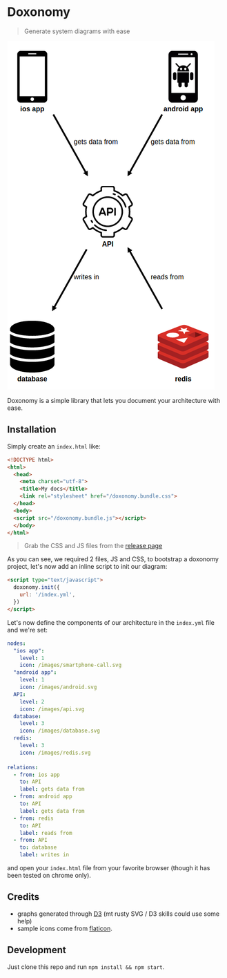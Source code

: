 # Doxonomy

> Generate system diagrams with ease

![sample](https://raw.githubusercontent.com/odino/doxonomy/master/sample.png)

Doxonomy is a simple library that lets you document
your architecture with ease.

## Installation

Simply create an `index.html` like:

``` html
<!DOCTYPE html>
<html>
  <head>
    <meta charset="utf-8">
    <title>My docs</title>
    <link rel="stylesheet" href="/doxonomy.bundle.css">
  </head>
  <body>
  <script src="/doxonomy.bundle.js"></script>
  </body>
</html>
```

> Grab the CSS and JS files from the [release page](https://github.com/odino/doxonomy/releases/tag/1.0.0)

As you can see, we required 2 files, JS and CSS, to bootstrap
a doxonomy project, let's now add an inline script to init our
diagram:

``` html
<script type="text/javascript">
  doxonomy.init({
    url: '/index.yml',
  })
</script>
```

Let's now define the components of our architecture
in the `index.yml` file and we're set:

``` yaml
nodes:
  "ios app":
    level: 1
    icon: /images/smartphone-call.svg
  "android app":
    level: 1
    icon: /images/android.svg
  API:
    level: 2
    icon: /images/api.svg
  database:
    level: 3
    icon: /images/database.svg
  redis:
    level: 3
    icon: /images/redis.svg

relations:
  - from: ios app
    to: API
    label: gets data from
  - from: android app
    to: API
    label: gets data from
  - from: redis
    to: API
    label: reads from
  - from: API
    to: database
    label: writes in
```

and open your `index.html` file from your favorite browser
(though it has been tested on chrome only).

## Credits

* graphs generated through [D3](https://github.com/d3/d3) (mt rusty SVG / D3 skills could use some help)
* sample icons come from [flaticon](http://www.flaticon.com/).

## Development

Just clone this repo and run `npm install && npm start`.
